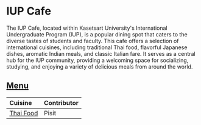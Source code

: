 # IUP Cafe

The IUP Cafe, located within Kasetsart University's International Undergraduate Program (IUP), is a popular dining spot that caters to the diverse tastes of students and faculty. This cafe offers a selection of international cuisines, including traditional Thai food, flavorful Japanese dishes, aromatic Indian meals, and classic Italian fare. It serves as a central hub for the IUP community, providing a welcoming space for socializing, studying, and enjoying a variety of delicious meals from around the world.

## [Menu](menu.md)

| Cuisine                               | Contributor        |
|:--------------------------------------|--------------------|
| [Thai Food](menu.md#thai-food)        | Pisit              |